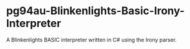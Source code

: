 # pg94au-Blinkenlights-Basic-Irony-Interpreter
A Blinkenlights BASIC interpreter written in C# using the Irony parser.
